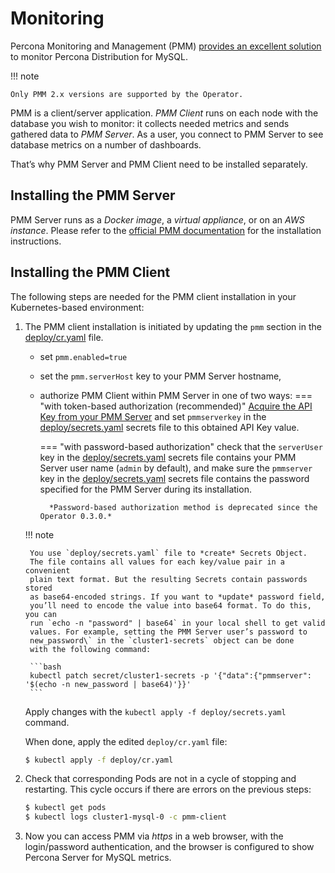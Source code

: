 # Monitoring

Percona Monitoring and Management (PMM) [provides an excellent
solution](https://www.percona.com/doc/percona-xtradb-cluster/LATEST/manual/monitoring.html#using-pmm)
to monitor Percona Distribution for MySQL.

!!! note

    Only PMM 2.x versions are supported by the Operator.

PMM is a client/server application. *PMM Client* runs on each node with the
database you wish to monitor: it collects needed metrics and sends gathered data
to *PMM Server*. As a user, you connect to PMM Server to see database metrics on
a number of dashboards.

That’s why PMM Server and PMM Client need to be installed separately.

## Installing the PMM Server

PMM Server runs as a *Docker image*, a *virtual appliance*, or on an *AWS instance*.
Please refer to the [official PMM documentation](https://www.percona.com/doc/percona-monitoring-and-management/2.x/setting-up/server/index.html)
for the installation instructions.

## Installing the PMM Client

The following steps are needed for the PMM client installation in your
Kubernetes-based environment:


1. The PMM client installation is initiated by updating the `pmm`
    section in the
    [deploy/cr.yaml](https://github.com/percona/percona-server-mysql-operator/blob/main/deploy/cr.yaml)
    file.

    * set `pmm.enabled=true`
    * set the `pmm.serverHost` key to your PMM Server hostname,
    * authorize PMM Client within PMM Server in one of two ways:
        === "with token-based authorization (recommended)"
            <a name="operator-monitoring-client-token"></a>
            [Acquire the API Key from your PMM Server](https://docs.percona.com/percona-monitoring-and-management/details/api.html#api-keys-and-authentication) and set ``pmmserverkey`` in the [deploy/secrets.yaml](https://github.com/percona/percona-server-mysql-operator/blob/main/deploy/secrets.yaml) secrets file to this obtained API Key value.

        === "with password-based authorization"
            check that the `serverUser` key in the [deploy/secrets.yaml](https://github.com/percona/percona-server-mysql-operator/blob/main/deploy/secrets.yaml) secrets file contains your PMM Server user name (`admin` by default), and make sure the `pmmserver` key in the [deploy/secrets.yaml](https://github.com/percona/percona-server-mysql-operator/blob/main/deploy/secrets.yaml) secrets file contains the password specified for the PMM Server during its installation.

            *Password-based authorization method is deprecated since the Operator 0.3.0.*

    !!! note

        You use `deploy/secrets.yaml` file to *create* Secrets Object.
        The file contains all values for each key/value pair in a convenient
        plain text format. But the resulting Secrets contain passwords stored
        as base64-encoded strings. If you want to *update* password field,
        you’ll need to encode the value into base64 format. To do this, you can
        run `echo -n "password" | base64` in your local shell to get valid
        values. For example, setting the PMM Server user’s password to
        new_password\` in the `cluster1-secrets` object can be done
        with the following command:

        ```bash
        kubectl patch secret/cluster1-secrets -p '{"data":{"pmmserver": '$(echo -n new_password | base64)'}}'
        ```

    Apply changes with the `kubectl apply -f deploy/secrets.yaml` command.

    When done, apply the edited `deploy/cr.yaml` file:

    ```bash
    $ kubectl apply -f deploy/cr.yaml
    ```

2. Check that corresponding Pods are not in a cycle of stopping and restarting.
    This cycle occurs if there are errors on the previous steps:

    ```bash
    $ kubectl get pods
    $ kubectl logs cluster1-mysql-0 -c pmm-client
    ```

3. Now you can access PMM via *https* in a web browser, with the
    login/password authentication, and the browser is configured to show
    Percona Server for MySQL metrics.
